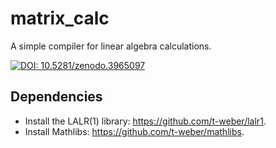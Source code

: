 # matrix_calc
A simple compiler for linear algebra calculations.

[![DOI: 10.5281/zenodo.3965097](https://zenodo.org/badge/DOI/10.5281/zenodo.3965097.svg)](https://doi.org/10.5281/zenodo.3965097)



## Dependencies
 - Install the LALR(1) library: https://github.com/t-weber/lalr1.
 - Install Mathlibs: https://github.com/t-weber/mathlibs.
